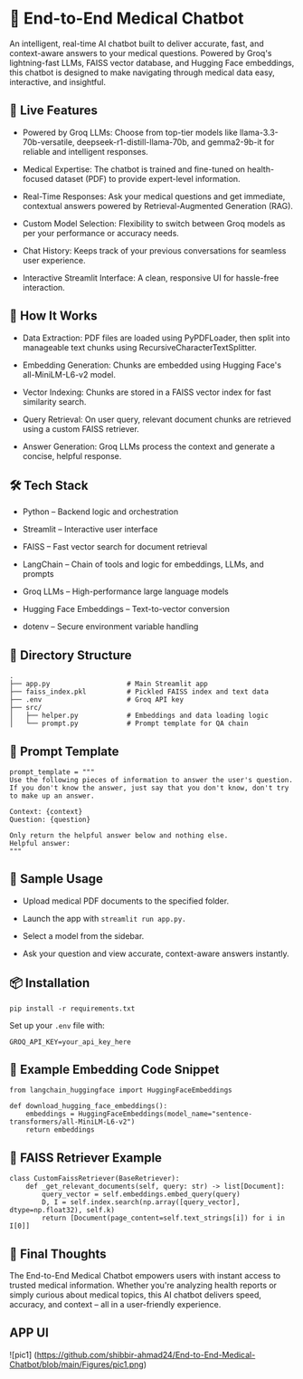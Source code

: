 # 💬 End-to-End Medical Chatbot

An intelligent, real-time AI chatbot built to deliver accurate, fast, and context-aware answers to your medical questions. Powered by Groq's lightning-fast LLMs, FAISS vector database, and Hugging Face embeddings, this chatbot is designed to make navigating through medical data easy, interactive, and insightful.

## 🚀 Live Features

- Powered by Groq LLMs: Choose from top-tier models like llama-3.3-70b-versatile, deepseek-r1-distill-llama-70b, and gemma2-9b-it for reliable and intelligent responses.

- Medical Expertise: The chatbot is trained and fine-tuned on health-focused dataset (PDF) to provide expert-level information.

- Real-Time Responses: Ask your medical questions and get immediate, contextual answers powered by Retrieval-Augmented Generation (RAG).

- Custom Model Selection: Flexibility to switch between Groq models as per your performance or accuracy needs.

- Chat History: Keeps track of your previous conversations for seamless user experience.

- Interactive Streamlit Interface: A clean, responsive UI for hassle-free interaction.

## 🧠 How It Works

- Data Extraction: PDF files are loaded using PyPDFLoader, then split into manageable text chunks using RecursiveCharacterTextSplitter.

- Embedding Generation: Chunks are embedded using Hugging Face's all-MiniLM-L6-v2 model.

- Vector Indexing: Chunks are stored in a FAISS vector index for fast similarity search.

- Query Retrieval: On user query, relevant document chunks are retrieved using a custom FAISS retriever.

- Answer Generation: Groq LLMs process the context and generate a concise, helpful response.

## 🛠️ Tech Stack

- Python – Backend logic and orchestration

- Streamlit – Interactive user interface

- FAISS – Fast vector search for document retrieval

- LangChain – Chain of tools and logic for embeddings, LLMs, and prompts

- Groq LLMs – High-performance large language models

- Hugging Face Embeddings – Text-to-vector conversion

- dotenv – Secure environment variable handling

## 📁 Directory Structure

```
.
├── app.py                   # Main Streamlit app
├── faiss_index.pkl          # Pickled FAISS index and text data
├── .env                     # Groq API key
├── src/
│   ├── helper.py            # Embeddings and data loading logic
│   └── prompt.py            # Prompt template for QA chain
```

## 📝 Prompt Template

```
prompt_template = """
Use the following pieces of information to answer the user's question.
If you don't know the answer, just say that you don't know, don't try to make up an answer.

Context: {context}
Question: {question}

Only return the helpful answer below and nothing else.
Helpful answer:
"""
```

## 🧪 Sample Usage

- Upload medical PDF documents to the specified folder.

- Launch the app with ``` streamlit run app.py. ```

- Select a model from the sidebar.

- Ask your question and view accurate, context-aware answers instantly.

## 📦 Installation

```
pip install -r requirements.txt
```

Set up your ```.env``` file with:
```
GROQ_API_KEY=your_api_key_here
```

## 🧠 Example Embedding Code Snippet

```
from langchain_huggingface import HuggingFaceEmbeddings

def download_hugging_face_embeddings():
    embeddings = HuggingFaceEmbeddings(model_name="sentence-transformers/all-MiniLM-L6-v2")
    return embeddings
```

## 🧲 FAISS Retriever Example

```
class CustomFaissRetriever(BaseRetriever):
    def _get_relevant_documents(self, query: str) -> list[Document]:
        query_vector = self.embeddings.embed_query(query)
        D, I = self.index.search(np.array([query_vector], dtype=np.float32), self.k)
        return [Document(page_content=self.text_strings[i]) for i in I[0]]
```

## 📣 Final Thoughts

The End-to-End Medical Chatbot empowers users with instant access to trusted medical information. Whether you're analyzing health reports or simply curious about medical topics, this AI chatbot delivers speed, accuracy, and context – all in a user-friendly experience.

## APP UI

![pic1] (https://github.com/shibbir-ahmad24/End-to-End-Medical-Chatbot/blob/main/Figures/pic1.png)




